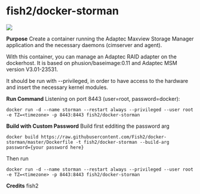 # fish2/docker-storman
[![](https://images.microbadger.com/badges/image/fish2/docker-storman.svg)](https://microbadger.com/images/fish2/docker-storman "Get your own image badge on microbadger.com")

**Purpose**
Create a container running the Adaptec Maxview Storage Manager application and the necessary daemons (cimserver and agent).

With this container, you can manage an Adaptec RAID adapter on the dockerhost. It is based on phusion/baseimage:0.11 and Adaptec MSM version V3.01-23531.

It should be run with --privileged, in order to have access to the hardware and insert the necessary kernel modules.

**Run Command**
Listening on port 8443 (user=root, password=docker):

	docker run -d --name storman --restart always --privileged --user root -e TZ=<timezone> -p 8443:8443 fish2/docker-storman


**Build with Custom Password**
Build first edditing the password arg

	docker build https://raw.githubusercontent.com/Fish2/docker-storman/master/Dockerfile -t fish2/docker-storman --build-arg password={your password here}

Then run

	docker run -d --name storman --restart always --privileged --user root -e TZ=<timezone> -p 8443:8443 fish2/docker-storman

**Credits**
fish2

